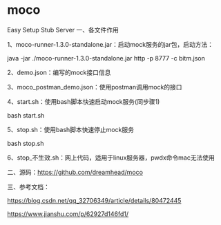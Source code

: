 # moco
Easy Setup Stub Server
一、各文件作用

1、moco-runner-1.3.0-standalone.jar：启动mock服务的jar包，启动方法：

  java -jar ./moco-runner-1.3.0-standalone.jar  http -p 8777 -c  bitm.json
 
2、demo.json：编写的mock接口信息

3、moco_postman_demo.json：使用postman调用mock的接口

4、start.sh：使用bash脚本快速启动mock服务(同步骤1)

  bash start.sh
  
5、stop.sh：使用bash脚本快速停止mock服务

  bash stop.sh
  
6、stop_不生效.sh：网上代码，适用于linux服务器，pwdx命令mac无法使用

二、源码：https://github.com/dreamhead/moco

三、参考文档：

  https://blog.csdn.net/qq_32706349/article/details/80472445
  
  https://www.jianshu.com/p/62927d146fd1/
